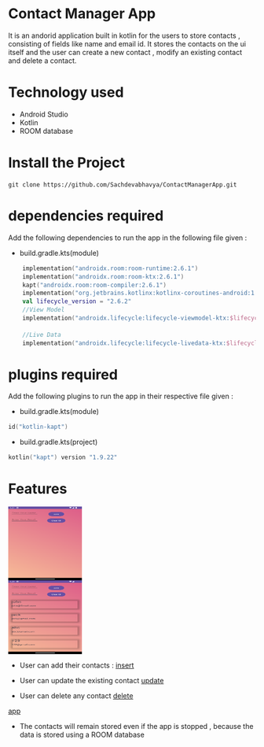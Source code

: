 # Contact Manager App

It is an andorid application built in kotlin for the users to store contacts , consisting of fields like name and email id. It stores the contacts on the ui itself and the user can create a new contact , modify an existing contact and delete a contact.

# Technology used

- Android Studio
- Kotlin
- ROOM database

# Install the Project

```git
git clone https://github.com/Sachdevabhavya/ContactManagerApp.git
```

# dependencies required

Add the following dependencies to run the app in the following file given :

- build.gradle.kts(module)

```kt
    implementation("androidx.room:room-runtime:2.6.1")
    implementation("androidx.room:room-ktx:2.6.1")
    kapt("androidx.room:room-compiler:2.6.1")
    implementation("org.jetbrains.kotlinx:kotlinx-coroutines-android:1.7.1")
    val lifecycle_version = "2.6.2"
    //View Model
    implementation("androidx.lifecycle:lifecycle-viewmodel-ktx:$lifecycle_version")

    //Live Data
    implementation("androidx.lifecycle:lifecycle-livedata-ktx:$lifecycle_version")
```

# plugins required

Add the following plugins to run the app in their respective file given :

- build.gradle.kts(module)

```kt
id("kotlin-kapt")
```

- build.gradle.kts(project)

```kt
kotlin("kapt") version "1.9.22"
```

# Features

<img src="image.png" width="150" height="150" style="display : flex"> 
<img src="image-1.png" width="150" height="150" style="display : flex">

- User can add their contacts :
  [insert](insert.webm)

- User can update the existing contact
  [update](update.webm)

- User can delete any contact
  [delete](delete.webm)

[app](app.webm)

- The contacts will remain stored even if the app is stopped , because the data is stored using a ROOM database
